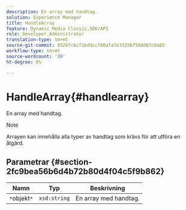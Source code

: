 ```yaml
---
description: En array med handtag.
solution: Experience Manager
title: HandleArray
feature: Dynamic Media Classic,SDK/API
role: Developer,Administrator
translation-type: tm+mt
source-git-commit: 052bfcbcf1bd4ccf60afa7e3325bf58dd07cba85
workflow-type: tm+mt
source-wordcount: '39'
ht-degree: 0%

---
```



# HandleArray{#handlearray}

En array med handtag.

>[!NOTE]
>
>Arrayen kan innehålla alla typer av handtag som krävs för att utföra en åtgärd.

## Parametrar {#section-2fc9bea56b6d4b72b80d4f04c5f9b862}

| Namn | Typ | Beskrivning |
|---|---|---|
| `*`objekt`*` | `xsd:string` | En array med handtag. |

